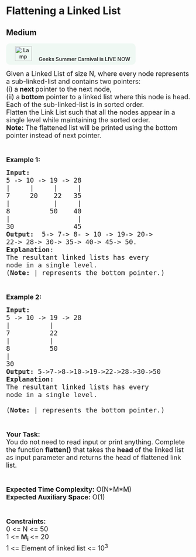 # Flattening a Linked List
## Medium 
<div class="problem-statement">
                <p><a onclick="gtagHelperFunction('clickopen','salesevent_gsc_problemspage_promobanner')" href="https://practice.geeksforgeeks.org/summer-carnival-2022?utm_source=practiceproblems&amp;utm_medium=problemspromobanner&amp;utm_campaign=gsc22" target="_blank"></a></p><div style="margin: 14px 0px !important;" class="row"><a onclick="gtagHelperFunction('clickopen','salesevent_gsc_problemspage_promobanner')" href="https://practice.geeksforgeeks.org/summer-carnival-2022?utm_source=practiceproblems&amp;utm_medium=problemspromobanner&amp;utm_campaign=gsc22" target="_blank">             <div class="col-md-12" style="cursor:pointer;background: #EFF8F3 0% 0% no-repeat padding-box; display: flex; align-items: center; position:                 relative; padding: 1.5%; border-radius: 10px; display: inline-block; text-align: center; font-weight: 600; color: #333"> <img src="https://media.geeksforgeeks.org/img-practice/gcs2022thumbnail-1649059370.png" alt="Lamp" width="46" height="40" style="background: transparent 0% 0% no-repeat padding-box;opacity: 1; margin: 0 16px;" class="img-responsive"> Geeks Summer Carnival is LIVE NOW &nbsp; <i class="fa fa-external-link" aria-hidden="true"></i> </div></a></div><p><span style="font-size:18px">Given a Linked List of size N, where every node represents a sub-linked-list and contains two pointers:<br>
(i) a<strong> next </strong>pointer to the next node,<br>
(ii) a<strong>&nbsp;bottom</strong>&nbsp;pointer&nbsp;to a linked list where this node is head.<br>
Each of the&nbsp;sub-linked-list is in sorted order.<br>
Flatten the Link List such that all the nodes appear in a single level while maintaining the sorted order.&nbsp;</span><br>
<span style="font-size:18px"><strong>Note:</strong> The flattened list will be printed using the bottom pointer instead of next pointer.</span></p>

<p>&nbsp;</p>

<p><span style="font-size:18px"><strong>Example 1:</strong></span></p>

<pre><span style="font-size:18px"><strong>Input:
</strong>5 -&gt; 10 -&gt; 19 -&gt; 28
|     |     |     | 
7     20    22   35
|           |     | 
8          50    40
|                 | 
30               45<strong>
Output: </strong>&nbsp;5-&gt; 7-&gt; 8- &gt; 10 -&gt; 19-&gt; 20-&gt;
22-&gt; 28-&gt; 30-&gt; 35-&gt; 40-&gt; 45-&gt; 50.
<strong>Explanation</strong>:
The resultant linked lists has every 
node in a single level.<strong>
</strong>(<strong>Note: </strong>| represents the bottom pointer.)</span>
</pre>

<p>&nbsp;</p>

<p><span style="font-size:18px"><strong>Example 2:</strong></span></p>

<pre><span style="font-size:18px"><strong>Input:</strong>
5 -&gt; 10 -&gt; 19 -&gt; 28
|          |                
7          22   
|          |                 
8          50 
|                           
30              
<strong>Output:</strong> 5-&gt;7-&gt;8-&gt;10-&gt;19-&gt;22-&gt;28-&gt;30-&gt;50
<strong>Explanation:</strong>
The resultant linked lists has every
node in a single level.

(<strong>Note: </strong>| represents the bottom pointer.)</span></pre>

<p>&nbsp;</p>

<p><span style="font-size:18px"><strong>Your Task:</strong><br>
You do not need to read input or print anything. Complete the function <strong>flatten()</strong></span><span style="font-size:18px"> that takes the&nbsp;<strong>head </strong>of the linked list as input&nbsp;parameter<strong> </strong>and returns the head of flattened link list.</span></p>

<p>&nbsp;</p>

<p><span style="font-size:18px"><strong>Expected Time Complexity:</strong>&nbsp;O(N*M*M)<br>
<strong>Expected Auxiliary Space:</strong>&nbsp;O(1)</span></p>

<p>&nbsp;</p>

<p><span style="font-size:18px"><strong>Constraints:</strong></span><br>
<span style="font-size:18px">0 &lt;= N &lt;= 50<br>
1 &lt;=<strong> M<sub>i</sub> </strong>&lt;= 20<br>
1 &lt;= Element of linked list &lt;= 10<sup>3</sup></span></p>
 <p></p>
            </div>